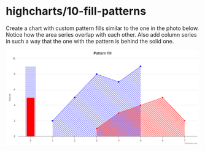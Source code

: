 # highcharts/10-fill-patterns

Create a chart with custom pattern fills similar to the one in the photo below. Notice how the area series overlap with each other. Also add column series in such a way that the one with the pattern is behind the solid one.

![exercise.png](exercise.png)

